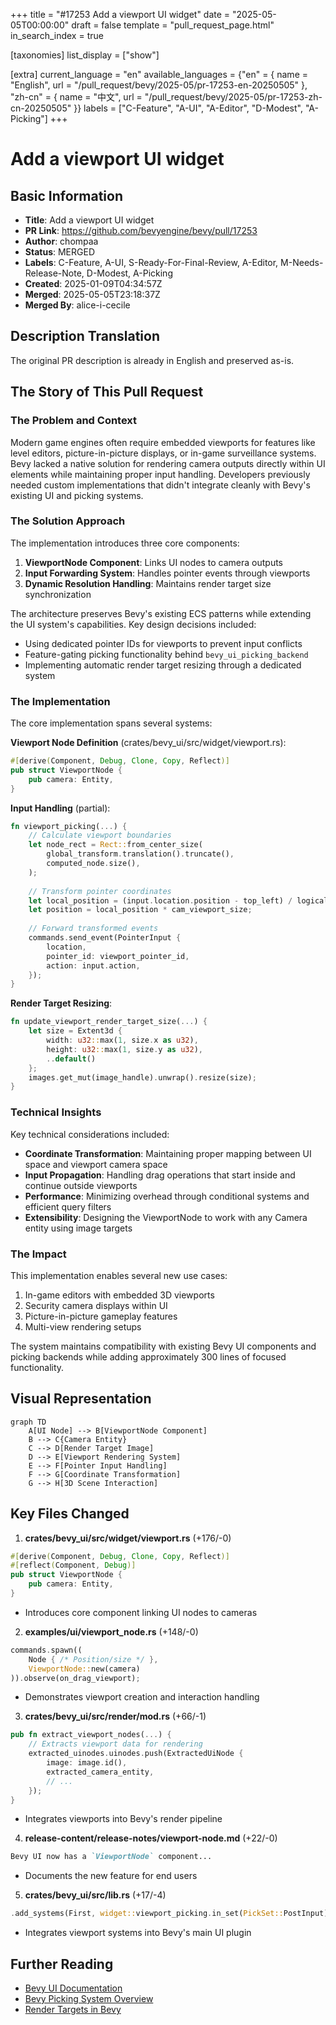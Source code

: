 +++
title = "#17253 Add a viewport UI widget"
date = "2025-05-05T00:00:00"
draft = false
template = "pull_request_page.html"
in_search_index = true

[taxonomies]
list_display = ["show"]

[extra]
current_language = "en"
available_languages = {"en" = { name = "English", url = "/pull_request/bevy/2025-05/pr-17253-en-20250505" }, "zh-cn" = { name = "中文", url = "/pull_request/bevy/2025-05/pr-17253-zh-cn-20250505" }}
labels = ["C-Feature", "A-UI", "A-Editor", "D-Modest", "A-Picking"]
+++

# Add a viewport UI widget

## Basic Information
- **Title**: Add a viewport UI widget
- **PR Link**: https://github.com/bevyengine/bevy/pull/17253
- **Author**: chompaa
- **Status**: MERGED
- **Labels**: C-Feature, A-UI, S-Ready-For-Final-Review, A-Editor, M-Needs-Release-Note, D-Modest, A-Picking
- **Created**: 2025-01-09T04:34:57Z
- **Merged**: 2025-05-05T23:18:37Z
- **Merged By**: alice-i-cecile

## Description Translation
The original PR description is already in English and preserved as-is.

## The Story of This Pull Request

### The Problem and Context
Modern game engines often require embedded viewports for features like level editors, picture-in-picture displays, or in-game surveillance systems. Bevy lacked a native solution for rendering camera outputs directly within UI elements while maintaining proper input handling. Developers previously needed custom implementations that didn't integrate cleanly with Bevy's existing UI and picking systems.

### The Solution Approach
The implementation introduces three core components:
1. **ViewportNode Component**: Links UI nodes to camera outputs
2. **Input Forwarding System**: Handles pointer events through viewports
3. **Dynamic Resolution Handling**: Maintains render target size synchronization

The architecture preserves Bevy's existing ECS patterns while extending the UI system's capabilities. Key design decisions included:
- Using dedicated pointer IDs for viewports to prevent input conflicts
- Feature-gating picking functionality behind `bevy_ui_picking_backend`
- Implementing automatic render target resizing through a dedicated system

### The Implementation
The core implementation spans several systems:

**Viewport Node Definition** (crates/bevy_ui/src/widget/viewport.rs):
```rust
#[derive(Component, Debug, Clone, Copy, Reflect)]
pub struct ViewportNode {
    pub camera: Entity,
}
```

**Input Handling** (partial):
```rust
fn viewport_picking(...) {
    // Calculate viewport boundaries
    let node_rect = Rect::from_center_size(
        global_transform.translation().truncate(),
        computed_node.size(),
    );
    
    // Transform pointer coordinates
    let local_position = (input.location.position - top_left) / logical_size;
    let position = local_position * cam_viewport_size;
    
    // Forward transformed events
    commands.send_event(PointerInput {
        location,
        pointer_id: viewport_pointer_id,
        action: input.action,
    });
}
```

**Render Target Resizing**:
```rust
fn update_viewport_render_target_size(...) {
    let size = Extent3d {
        width: u32::max(1, size.x as u32),
        height: u32::max(1, size.y as u32),
        ..default()
    };
    images.get_mut(image_handle).unwrap().resize(size);
}
```

### Technical Insights
Key technical considerations included:
- **Coordinate Transformation**: Maintaining proper mapping between UI space and viewport camera space
- **Input Propagation**: Handling drag operations that start inside and continue outside viewports
- **Performance**: Minimizing overhead through conditional systems and efficient query filters
- **Extensibility**: Designing the ViewportNode to work with any Camera entity using image targets

### The Impact
This implementation enables several new use cases:
1. In-game editors with embedded 3D viewports
2. Security camera displays within UI
3. Picture-in-picture gameplay features
4. Multi-view rendering setups

The system maintains compatibility with existing Bevy UI components and picking backends while adding approximately 300 lines of focused functionality.

## Visual Representation

```mermaid
graph TD
    A[UI Node] --> B[ViewportNode Component]
    B --> C{Camera Entity}
    C --> D[Render Target Image]
    D --> E[Viewport Rendering System]
    E --> F[Pointer Input Handling]
    F --> G[Coordinate Transformation]
    G --> H[3D Scene Interaction]
```

## Key Files Changed

1. **crates/bevy_ui/src/widget/viewport.rs** (+176/-0)
```rust
#[derive(Component, Debug, Clone, Copy, Reflect)]
#[reflect(Component, Debug)]
pub struct ViewportNode {
    pub camera: Entity,
}
```
- Introduces core component linking UI nodes to cameras

2. **examples/ui/viewport_node.rs** (+148/-0)
```rust
commands.spawn((
    Node { /* Position/size */ },
    ViewportNode::new(camera)
)).observe(on_drag_viewport);
```
- Demonstrates viewport creation and interaction handling

3. **crates/bevy_ui/src/render/mod.rs** (+66/-1)
```rust
pub fn extract_viewport_nodes(...) {
    // Extracts viewport data for rendering
    extracted_uinodes.uinodes.push(ExtractedUiNode {
        image: image.id(),
        extracted_camera_entity,
        // ...
    });
}
```
- Integrates viewports into Bevy's render pipeline

4. **release-content/release-notes/viewport-node.md** (+22/-0)
```markdown
Bevy UI now has a `ViewportNode` component...
```
- Documents the new feature for end users

5. **crates/bevy_ui/src/lib.rs** (+17/-4)
```rust
.add_systems(First, widget::viewport_picking.in_set(PickSet::PostInput))
```
- Integrates viewport systems into Bevy's main UI plugin

## Further Reading
- [Bevy UI Documentation](https://bevyengine.org/learn/book/features/ui/)
- [Bevy Picking System Overview](https://github.com/bevyengine/bevy/tree/main/crates/bevy_picking)
- [Render Targets in Bevy](https://bevyengine.org/learn/book/features/rendering/render-targets/)